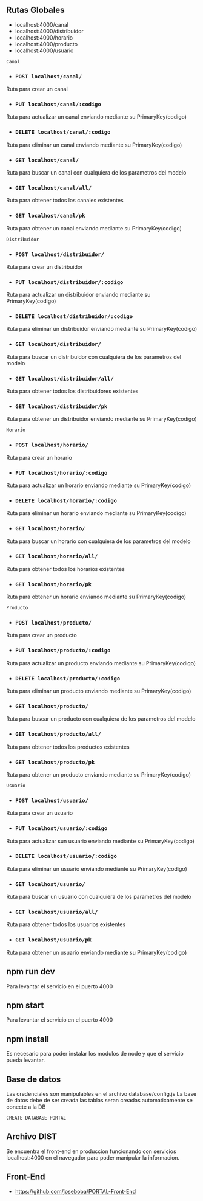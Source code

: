 ## Rutas Globales

- localhost:4000/canal
- localhost:4000/distribuidor
- localhost:4000/horario
- localhost:4000/producto
- localhost:4000/usuario

```
Canal
```

- ### `POST localhost/canal/`
Ruta para crear un canal
- ### `PUT localhost/canal/:codigo`
Ruta para actualizar un canal enviando mediante su PrimaryKey(codigo)
- ### `DELETE localhost/canal/:codigo`
Ruta para eliminar un canal enviando mediante su PrimaryKey(codigo)
- ### `GET localhost/canal/`
Ruta para buscar un canal con cualquiera de los parametros del modelo 
- ### `GET localhost/canal/all/`
Ruta para obtener todos los canales existentes
- ### `GET localhost/canal/pk`
Ruta para obtener un canal enviando mediante su PrimaryKey(codigo)


```
Distribuidor
```
- ### `POST localhost/distribuidor/`
Ruta para crear un distribuidor
- ### `PUT localhost/distribuidor/:codigo`
Ruta para actualizar un distribuidor enviando mediante su PrimaryKey(codigo)
- ### `DELETE localhost/distribuidor/:codigo`
Ruta para eliminar un distribuidor enviando mediante su PrimaryKey(codigo)
- ### `GET localhost/distribuidor/`
Ruta para buscar un distribuidor con cualquiera de los parametros del modelo 
- ### `GET localhost/distribuidor/all/`
Ruta para obtener todos los distribuidores existentes
- ### `GET localhost/distribuidor/pk`
Ruta para obtener un distribuidor enviando mediante su PrimaryKey(codigo)


```
Horario
```
- ### `POST localhost/horario/`
Ruta para crear un horario
- ### `PUT localhost/horario/:codigo`
Ruta para actualizar un horario enviando mediante su PrimaryKey(codigo)
- ### `DELETE localhost/horario/:codigo`
Ruta para eliminar un horario enviando mediante su PrimaryKey(codigo)
- ### `GET localhost/horario/`
Ruta para buscar un horario con cualquiera de los parametros del modelo 
- ### `GET localhost/horario/all/`
Ruta para obtener todos los horarios existentes
- ### `GET localhost/horario/pk`
Ruta para obtener un horario enviando mediante su PrimaryKey(codigo)

```
Producto
```
- ### `POST localhost/producto/`
Ruta para crear un producto
- ### `PUT localhost/producto/:codigo`
Ruta para actualizar un producto enviando mediante su PrimaryKey(codigo)
- ### `DELETE localhost/producto/:codigo`
Ruta para eliminar un producto enviando mediante su PrimaryKey(codigo)
- ### `GET localhost/producto/`
Ruta para buscar un producto con cualquiera de los parametros del modelo 
- ### `GET localhost/producto/all/`
Ruta para obtener todos los productos existentes
- ### `GET localhost/producto/pk`
Ruta para obtener un producto enviando mediante su PrimaryKey(codigo)

```
Usuario
```
- ### `POST localhost/usuario/`
Ruta para crear un usuario
- ### `PUT localhost/usuario/:codigo`
Ruta para actualizar sun usuario enviando mediante su PrimaryKey(codigo)
- ### `DELETE localhost/usuario/:codigo`
Ruta para eliminar un usuario enviando mediante su PrimaryKey(codigo)
- ### `GET localhost/usuario/`
Ruta para buscar un usuario con cualquiera de los parametros del modelo 
- ### `GET localhost/usuario/all/`
Ruta para obtener todos los usuarios existentes
- ### `GET localhost/usuario/pk`
Ruta para obtener un usuario enviando mediante su PrimaryKey(codigo)


## npm run dev
Para levantar el servicio en el puerto 4000

## npm start 
Para levantar el servicio en el puerto 4000

## npm install
Es necesario para poder instalar los modulos de node y que el servicio pueda levantar.


## Base de datos
Las credenciales son manipulables en el archivo database/config.js
La base de datos debe de ser creada las tablas seran creadas automaticamente se conecte a la DB
```
CREATE DATABASE PORTAL
```

## Archivo DIST
Se encuentra el front-end en produccion funcionando con servicios localhost:4000 en el navegador para poder manipular la informacion.


## Front-End
- https://github.com/joseboba/PORTAL-Front-End